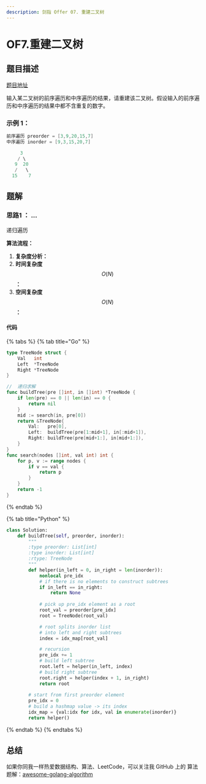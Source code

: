 ```yaml
---
description: 剑指 Offer 07. 重建二叉树
---
```


# OF7.重建二叉树

## 题目描述

[题目地址](https://leetcode-cn.com/problems/zhong-jian-er-cha-shu-lcof/)

输入某二叉树的前序遍历和中序遍历的结果，请重建该二叉树。假设输入的前序遍历和中序遍历的结果中都不含重复的数字。

### **示例 1：**

```go
前序遍历 preorder = [3,9,20,15,7]
中序遍历 inorder = [9,3,15,20,7]

     3
    / \
   9  20
   /   \
  15    7
```

## 题解

### 思路1 ： ...

递归遍历

**算法流程：**

1. **复杂度分析：**
2. **时间复杂度**$$O(N)$$**：**
3. **空间复杂度**$$O(N)$$**：**

#### 代码

{% tabs %}
{% tab title="Go" %}
```go
type TreeNode struct {
	Val   int
	Left  *TreeNode
	Right *TreeNode
}

//	递归求解
func buildTree(pre []int, in []int) *TreeNode {
	if len(pre) == 0 || len(in) == 0 {
		return nil
	}
	mid := search(in, pre[0])
	return &TreeNode{
		Val:   pre[0],
		Left:  buildTree(pre[1:mid+1], in[:mid+1]),
		Right: buildTree(pre[mid+1:], in[mid+1:]),
	}
}
func search(nodes []int, val int) int {
	for p, v := range nodes {
		if v == val {
			return p
		}
	}
	return -1
}
```
{% endtab %}

{% tab title="Python" %}
```python
class Solution:
    def buildTree(self, preorder, inorder):
        """
        :type preorder: List[int]
        :type inorder: List[int]
        :rtype: TreeNode
        """
        def helper(in_left = 0, in_right = len(inorder)):
            nonlocal pre_idx
            # if there is no elements to construct subtrees
            if in_left == in_right:
                return None
            
            # pick up pre_idx element as a root
            root_val = preorder[pre_idx]
            root = TreeNode(root_val)

            # root splits inorder list
            # into left and right subtrees
            index = idx_map[root_val]

            # recursion 
            pre_idx += 1
            # build left subtree
            root.left = helper(in_left, index)
            # build right subtree
            root.right = helper(index + 1, in_right)
            return root
        
        # start from first preorder element
        pre_idx = 0
        # build a hashmap value -> its index
        idx_map = {val:idx for idx, val in enumerate(inorder)} 
        return helper()
```
{% endtab %}
{% endtabs %}

## 总结

如果你同我一样热爱数据结构、算法、LeetCode，可以关注我 GitHub 上的 算法 题解：[awesome-golang-algorithm](https://github.com/Golang-Solutions/awesome-golang-algorithm)

